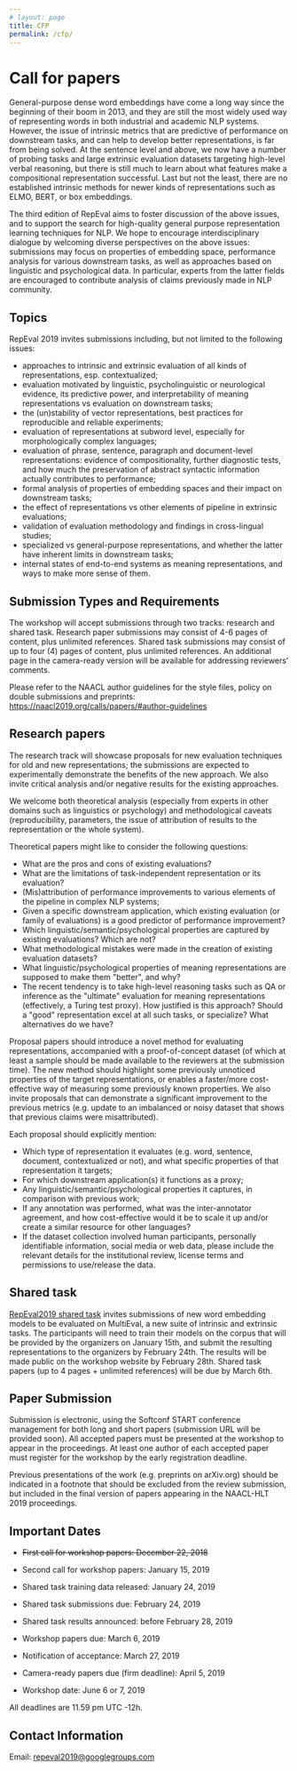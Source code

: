 ```yaml
---
# layout: page
title: CFP
permalink: /cfp/
---
```


# Call for papers

General-purpose dense word embeddings have come a long way since the beginning of their boom in 2013, and they are still the most widely used way of representing words in both industrial and academic NLP systems. However, the issue of intrinsic metrics that are predictive of performance on downstream tasks, and can help to develop better representations, is far from being solved. At the sentence level and above, we now have a number of probing tasks and large extrinsic evaluation datasets targeting high-level verbal reasoning, but there is still much to learn about what features make a compositional representation successful. Last but not the least, there are no established intrinsic methods for newer kinds of representations such as ELMO, BERT, or box embeddings.

The third edition of RepEval aims to foster discussion of the above issues, and to support the search for high-quality general purpose representation learning techniques for NLP. We hope to encourage interdisciplinary dialogue by welcoming diverse perspectives on the above issues: submissions may focus on properties of embedding space, performance analysis for various downstream tasks, as well as approaches based on linguistic and psychological data. In particular, experts from the latter fields are encouraged to contribute analysis of claims previously made in NLP community.

## Topics

RepEval 2019 invites submissions including, but not limited to the following issues:

- approaches to intrinsic and extrinsic evaluation of all kinds of representations, esp. contextualized;
- evaluation motivated by linguistic, psycholinguistic or neurological evidence, its predictive power, and interpretability of meaning representations vs evaluation on downstream tasks;
- the (un)stability of vector representations, best practices for reproducible and reliable experiments;
- evaluation of representations at subword level, especially for morphologically complex languages;
- evaluation of phrase, sentence, paragraph and document-level representations: evidence of compositionality, further diagnostic tests, and how much the preservation of abstract syntactic information actually contributes to performance;
- formal analysis of properties of embedding spaces and their impact on downstream tasks;
- the effect of representations vs other elements of pipeline in extrinsic evaluations;
- validation of evaluation methodology and findings in cross-lingual studies;
- specialized vs general-purpose representations, and whether the latter have inherent limits in downstream tasks;
- internal states of end-to-end systems as meaning representations, and ways to make more sense of them.

## Submission Types and Requirements

The workshop will accept submissions through two tracks: research and shared task. Research paper submissions may consist of 4-6 pages of content, plus unlimited references. Shared task submissions may consist of up to four (4) pages of content, plus unlimited references. An additional page in the camera-ready version will be available for addressing reviewers’ comments.

Please refer to the NAACL author guidelines for the style files, policy on double submissions and preprints: https://naacl2019.org/calls/papers/#author-guidelines

## Research papers

The research track will showcase proposals for new evaluation techniques for old and new representations; the submissions are expected to experimentally demonstrate the benefits of the new approach. We also invite critical analysis and/or negative results for the existing approaches.

We welcome both theoretical analysis (especially from experts in other domains such as linguistics or psychology) and methodological caveats (reproducibility, parameters, the issue of attribution of results to the representation or the whole system).

Theoretical papers might like to consider the following questions:

- What are the pros and cons of existing evaluations?
- What are the limitations of task-independent representation or its evaluation?
- (Mis)attribution of performance improvements to various elements of the pipeline in complex NLP systems;
- Given a specific downstream application, which existing evaluation (or family of evaluations) is a good predictor of performance improvement?
- Which linguistic/semantic/psychological properties are captured by existing evaluations? Which are not?
- What methodological mistakes were made in the creation of existing evaluation datasets?
- What linguistic/psychological properties of meaning representations are supposed to make them "better", and why?
- The recent tendency is to take high-level reasoning tasks such as QA or inference as the "ultimate" evaluation for meaning representations (effectively, a Turing test proxy). How justified is this approach? Should a "good" representation excel at all such tasks, or specialize? What alternatives do we have?

Proposal papers should introduce a novel method for evaluating representations, accompanied with a proof-of-concept dataset (of which at least a sample should be made available to the reviewers at the submission time). The new method should highlight some previously unnoticed properties of the target representations, or enables a faster/more cost-effective way of measuring some previously known properties. We also invite proposals that can demonstrate a significant improvement to the previous metrics (e.g. update to an imbalanced or noisy dataset that shows that previous claims were misattributed).

Each proposal should explicitly mention:

- Which type of representation it evaluates (e.g. word, sentence, document, contextualized or not), and what specific properties of that representation it targets;
- For which downstream application(s) it functions as a proxy;
- Any linguistic/semantic/psychological properties it captures, in comparison with previous work;
- If any annotation was performed, what was the inter-annotator agreement, and how cost-effective would it be to scale it up and/or create a similar resource for other languages?
- If the dataset collection involved human participants, personally identifiable information, social media or web data, please include the relevant details for the institutional review, license terms and permissions to use/release the data.

## Shared task

[RepEval2019 shared task](cfp.md) invites submissions of new word embedding models to be evaluated on MultiEval, a new suite of intrinsic and extrinsic tasks. The participants will need to train their models on the corpus that will be provided by the organizers on January 15th, and submit the resulting representations to the organizers by February 24th. The results will be made public on the workshop website by February 28th. Shared task papers (up to 4 pages + unlimited references) will be due by March 6th.

## Paper Submission

Submission is electronic, using the Softconf START conference management for both long and short papers (submission URL will be provided soon). All accepted papers must be presented at the workshop to appear in the proceedings. At least one author of each accepted paper must register for the workshop by the early registration deadline.

Previous presentations of the work (e.g. preprints on arXiv.org) should be indicated in a footnote that should be excluded from the review submission, but included in the final version of papers appearing in the NAACL-HLT 2019 proceedings.

## Important Dates

- ~~First call for workshop papers: December 22, 2018~~

- Second call for workshop papers: January 15, 2019

- Shared task training data released: January 24, 2019

- Shared task submissions due: February 24, 2019

- Shared task results announced: before February 28, 2019

- Workshop papers due: March 6, 2019

- Notification of acceptance: March 27, 2019

- Camera-ready papers due (firm deadline): April 5, 2019

- Workshop date: June 6 or 7, 2019

All deadlines are 11.59 pm UTC -12h.

## Contact Information

Email: repeval2019@googlegroups.com
